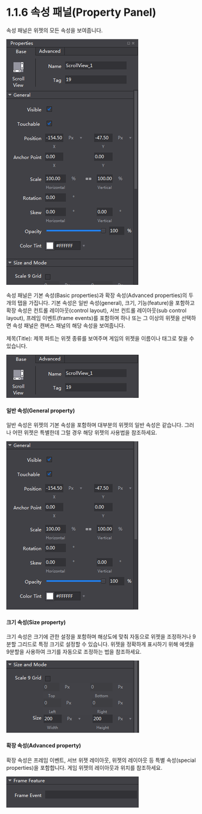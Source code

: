# 1.1.6 속성 패널(Property Panel)

속성 패널은 위젯의 모든 속성을 보여줍니다.

![Image](res/image019.png)

속성 패널은 기본 속성(Basic properties)과 확장 속성(Advanced properties)의 두 개의 탭을 가집니다. 기본 속성은 일반 속성(general), 크기, 기능(feature)을 포함하고 확장 속성은 컨트롤 레이아웃(control layout), 서브 컨트롤 레이아웃(sub control layout), 프레임 이벤트(frame events)를 포함하며 하나 또는 그 이상의 위젯을 선택하면 속성 패널은 캔버스 패널의 해당 속성을 보여줍니다.

제목(Title): 제목 파트는 위젯 종류를 보여주며 게임의 위젯을 이름이나 태그로 찾을 수 있습니다.

![Image](res/image020.png)

#### 일반 속성(General property)

일반 속성은 위젯의 기본 속성을 포함하며 대부분의 위젯의 일반 속성은 같습니다. 그러나 어떤 위젯은 특별한데 그럴 경우 해당 위젯의 사용법을 참조하세요.

![Image](res/image021.png)

#### 크기 속성(Size property)

크기 속성은 크기에 관한 설정을 포함하며 해상도에 맞춰 자동으로 위젯을 조정하거나 9분할 그리드로 특정 크기로 설정할 수 있습니다. 위젯을 정확하게 표시하기 위해 에셋을 9분할을 사용하여 크기를 자동으로 조정하는 법을 참조하세요.

![Image](res/image022.png)

#### 확장 속성(Advanced property)

확장 속성은 프레임 이벤트, 서브 위젯 레이아웃, 위젯의 레이아웃 등 특별 속성(special properties)을 포함합니다. 게임 위젯의 레이아웃과 위치를 참조하세요.

![Image](res/image023.png)
